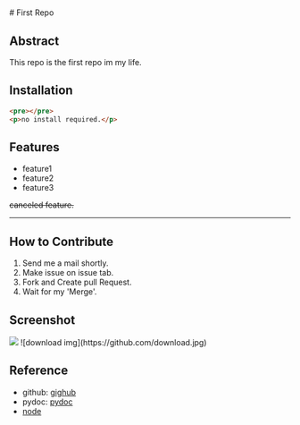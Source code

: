 <h1></h1>
# First Repo

## Abstract

This repo is the first repo im my life.

## Installation

```html
<pre></pre>
<p>no install required.</p>
```

## Features

- feature1
- feature2
- feature3

~~canceled feature.~~

---

## How to Contribute

1. Send me a mail shortly.
2. Make issue on issue tab.
3. Fork and Create pull Request.
4. Wait for my 'Merge'.

## Screenshot

<img src="https://github.com/download.jpg">
![download img](https://github.com/download.jpg)

## Reference

- github: [gighub](https:github.com/)
- pydoc: [pydoc](https://docs.python.org/)
- [node](https://www.nodejs.org/)

